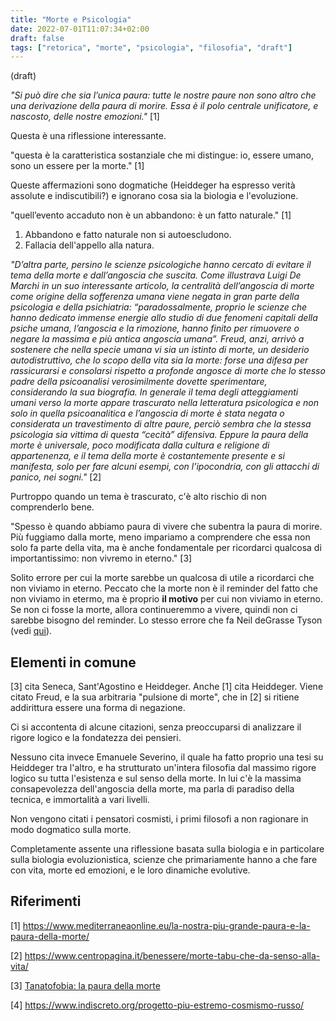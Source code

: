 ```yaml
---
title: "Morte e Psicologia"
date: 2022-07-01T11:07:34+02:00
draft: false
tags: ["retorica", "morte", "psicologia", "filosofia", "draft"]
---
```


(draft)

_"Si può dire che sia l’unica paura: tutte le nostre paure non sono altro che una derivazione della paura di morire. Essa è il polo centrale unificatore, e nascosto, delle nostre emozioni."_ [1]

Questa è una riflessione interessante.

"questa è la caratteristica sostanziale che mi distingue: io, essere umano, sono un essere per la morte." [1]

Queste affermazioni sono dogmatiche (Heiddeger ha espresso verità assolute e indiscutibili?) e ignorano cosa sia la biologia e l'evoluzione.

"quell’evento accaduto non è un abbandono: è un fatto naturale." [1]

1. Abbandono e fatto naturale non si autoescludono.
2. Fallacia dell'appello alla natura.

_"D’altra parte, persino le scienze psicologiche hanno cercato di evitare il tema della morte e dall’angoscia che suscita. Come illustrava Luigi De Marchi in un suo interessante articolo, la centralità dell’angoscia di morte come origine della sofferenza umana viene negata in gran parte della psicologia e della psichiatria: “paradossalmente, proprio le scienze che hanno dedicato immense energie allo studio di due fenomeni capitali della psiche umana, l’angoscia e la rimozione, hanno finito per rimuovere o negare la massima e più antica angoscia umana”.
Freud, anzi, arrivò a sostenere che nella specie umana vi sia un istinto di morte, un desiderio autodistruttivo, che lo scopo della vita sia la morte: forse una difesa per rassicurarsi e consolarsi rispetto a profonde angosce di morte che lo stesso padre della psicoanalisi verosimilmente dovette sperimentare, considerando la sua biografia.  In generale il tema degli atteggiamenti umani verso la morte appare trascurato nella letteratura psicologica e non solo in quella psicoanalitica e l’angoscia di morte è stata negata o considerata un travestimento di altre paure, perciò sembra che la stessa psicologia sia vittima di questa “cecità” difensiva. Eppure la paura della morte è universale, poco modificata dalla cultura e religione di appartenenza, e il tema della morte è costantemente presente e si manifesta, solo per fare alcuni esempi, con l’ipocondria, con gli attacchi di panico, nei sogni."_ [2]

Purtroppo quando un tema è trascurato, c'è alto rischio di non comprenderlo bene.

"Spesso è quando abbiamo paura di vivere che subentra la paura di morire. Più fuggiamo dalla morte, meno impariamo a comprendere che essa non solo fa parte della vita, ma è anche fondamentale per ricordarci qualcosa di importantissimo: non vivremo in eterno." [3]

Solito errore per cui la morte sarebbe un qualcosa di utile a ricordarci che non viviamo in eterno. Peccato che la morte non è il reminder del fatto che non viviamo in etermo, ma è proprio **il motivo** per cui non viviamo in eterno. Se non ci fosse la morte, allora continueremmo a vivere, quindi non ci sarebbe bisogno del reminder. Lo stesso errore che fa Neil deGrasse Tyson (vedi [qui](/rjevolution/posts/morte-e-motivazione)).

## Elementi in comune

[3] cita Seneca, Sant'Agostino e Heiddeger.
Anche [1] cita Heiddeger.
Viene citato Freud, e la sua arbitraria "pulsione di morte", che in [2] si ritiene addirittura essere una forma di negazione.

Ci si accontenta di alcune citazioni, senza preoccuparsi di analizzare il rigore logico e la fondatezza dei pensieri.

Nessuno cita invece Emanuele Severino, il quale ha fatto proprio una tesi su Heiddeger tra l'altro, e ha strutturato un'intera filosofia dal massimo rigore logico su tutta l'esistenza e sul senso della morte. In lui c'è la massima consapevolezza dell'angoscia della morte, ma parla di paradiso della tecnica, e immortalità a vari livelli.

Non vengono citati i pensatori cosmisti, i primi filosofi a non ragionare in modo dogmatico sulla morte.

Completamente assente una riflessione basata sulla biologia e in particolare sulla biologia evoluzionistica, scienze che primariamente hanno a che fare con vita, morte ed emozioni, e le loro dinamiche evolutive.

## Riferimenti

[1] https://www.mediterraneaonline.eu/la-nostra-piu-grande-paura-e-la-paura-della-morte/

[2] https://www.centropagina.it/benessere/morte-tabu-che-da-senso-alla-vita/

[3] [Tanatofobia: la paura della morte](https://www.unobravo.com/post/morire-per-paura-di-vivere)

[4] https://www.indiscreto.org/progetto-piu-estremo-cosmismo-russo/
